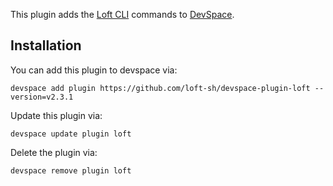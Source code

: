 This plugin adds the [Loft CLI](https://github.com/loft-sh/loft) commands to [DevSpace](https://github.com/loft-sh/devspace). 

## Installation

You can add this plugin to devspace via:
```
devspace add plugin https://github.com/loft-sh/devspace-plugin-loft --version=v2.3.1
```

Update this plugin via:
```
devspace update plugin loft
```

Delete the plugin via:
```
devspace remove plugin loft
```
